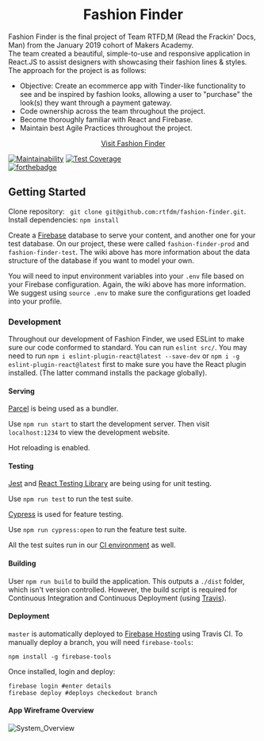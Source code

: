 <h1 align="center">Fashion Finder</h1>

Fashion Finder is the final project of Team RTFD,M (Read the Frackin' Docs, Man) from the January 2019 cohort of Makers Academy.<br />
The team created a beautiful, simple-to-use and responsive application in React.JS to assist designers with showcasing their fashion lines & styles. The approach for the project is as follows:
- Objective: Create an ecommerce app with Tinder-like functionality to see and be inspired by fashion looks, allowing a user to "purchase" the look(s) they want through a payment gateway.
- Code ownership across the team throughout the project.
- Become thoroughly familiar with React and Firebase.
- Maintain best Agile Practices throughout the project.

<p align="center"><a href="https://fashion-finder-prod.firebaseapp.com/">Visit Fashion Finder</a></p>

[![Maintainability](https://api.codeclimate.com/v1/badges/b766c7ba67ddad5b94a2/maintainability)](https://codeclimate.com/github/rtfdm/fashion-finder/maintainability) [![Test Coverage](https://api.codeclimate.com/v1/badges/b766c7ba67ddad5b94a2/test_coverage)](https://codeclimate.com/github/rtfdm/fashion-finder/test_coverage)
<br />
[![forthebadge](https://forthebadge.com/images/badges/made-with-javascript.svg)](https://forthebadge.com)

## Getting Started

Clone repository: ` git clone git@github.com:rtfdm/fashion-finder.git`.
Install dependencies: `npm install`

Create a [Firebase](https://firebase.google.com) database to serve your content, and another one for your test database. On our project, these were called `fashion-finder-prod` and `fashion-finder-test`. The wiki above has more information about the data structure of the database if you want to model your own.

You will need to input environment variables into your `.env` file based on your Firebase configuration. Again, the wiki above has more information. We suggest using `source .env` to make sure the configurations get loaded into your profile.

### Development

Throughout our development of Fashion Finder, we used ESLint to make sure our code conformed to standard. You can run `eslint src/`. You may need to run `npm i eslint-plugin-react@latest --save-dev` or `npm i -g eslint-plugin-react@latest` first to make sure you have the React plugin installed. (The latter command installs the package globally).

#### Serving

[Parcel](https://parceljs.org/) is being used as a bundler.

Use `npm run start` to start the development server. Then visit `localhost:1234` to view the development website.

Hot reloading is enabled.

#### Testing

[Jest](https://parceljs.org/) and [React Testing Library](https://github.com/kentcdodds/react-testing-library) are being using for unit testing.

Use `npm run test` to run the test suite.

[Cypress](https://www.cypress.io/) is used for feature testing.

Use `npm run cypress:open` to run the feature test suite.

All the test suites run in our [CI environment](https://travis-ci.com/rtfdm/fashion-finder) as well.

#### Building

User `npm run build` to build the application. This outputs a `./dist` folder, which isn't version controlled. However, the build script is required for Continuous Integration and Continuous Deployment (using [Travis](https://travis-ci.org/)).

#### Deployment

`master` is automatically deployed to [Firebase Hosting](https://firebase.google.com/docs/hosting/) using Travis CI. To manually deploy a branch, you will need `firebase-tools`:

```
npm install -g firebase-tools
```

Once installed, login and deploy:
```
firebase login #enter details
firebase deploy #deploys checkedout branch
```
#### App Wireframe Overview 

![System_Overview](docs/images/wireframe.jpg)
